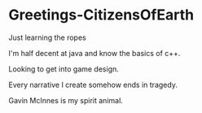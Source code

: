 # Greetings-CitizensOfEarth
Just learning the ropes


I'm half decent at java and know the basics of c++.

Looking to get into game design.

Every narrative I create somehow ends in tragedy.

Gavin McInnes is my spirit animal.
